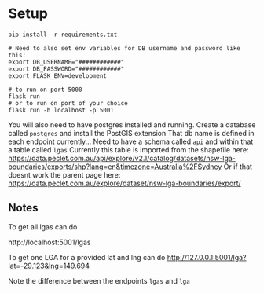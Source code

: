 # Setup
```
pip install -r requirements.txt

# Need to also set env variables for DB username and password like this:
export DB_USERNAME="############"
export DB_PASSWORD="############"
export FLASK_ENV=development

# to run on port 5000
flask run
# or to run on port of your choice
flask run -h localhost -p 5001
```

You will also need to have postgres installed and running.
Create a database called `postgres` and install the PostGIS extension
That db name is defined in each endpoint currently...
Need to have a schema called `api` and within that a table called `lgas`
Currently this table is imported from the shapefile here: https://data.peclet.com.au/api/explore/v2.1/catalog/datasets/nsw-lga-boundaries/exports/shp?lang=en&timezone=Australia%2FSydney
Or if that doesnt work the parent page here:
https://data.peclet.com.au/explore/dataset/nsw-lga-boundaries/export/


## Notes

To get all lgas can do

http://localhost:5001/lgas


To get one LGA for a provided lat and lng can do
http://127.0.0.1:5001/lga?lat=-29.123&lng=149.694

Note the difference between the endpoints `lgas` and `lga`